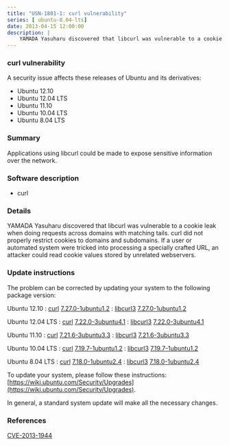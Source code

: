 ```yaml
---
title: "USN-1801-1: curl vulnerability"
series: [ ubuntu-8.04-lts]
date: 2013-04-15 12:00:00
description: |
    YAMADA Yasuharu discovered that libcurl was vulnerable to a cookie leak when doing requests across domains with matching tails. curl did not properly restrict cookies to domains and subdomains. If a user or automated system were tricked into processing a specially crafted URL, an attacker could read cookie values stored by unrelated webservers. 
--- 
```

 
 


### curl vulnerability

A security issue affects these releases of Ubuntu and its derivatives:

* Ubuntu 12.10
* Ubuntu 12.04 LTS
* Ubuntu 11.10
* Ubuntu 10.04 LTS
* Ubuntu 8.04 LTS

### Summary

Applications using libcurl could be made to expose sensitive information over the network.

### Software description

* curl 

### Details

YAMADA Yasuharu discovered that libcurl was vulnerable to a cookie leak when doing requests across domains with matching tails. curl did not properly restrict cookies to domains and subdomains. If a user or automated system were tricked into processing a specially crafted URL, an attacker could read cookie values stored by unrelated webservers. 

### Update instructions

The problem can be corrected by updating your system to the following package version:

Ubuntu 12.10
 : [curl](https://launchpad.net/ubuntu/+source/curl) <span> [7.27.0-1ubuntu1.2](https://launchpad.net/ubuntu/+source/curl/7.27.0-1ubuntu1.2) </span> 
 : [libcurl3](https://launchpad.net/ubuntu/+source/curl) <span> [7.27.0-1ubuntu1.2](https://launchpad.net/ubuntu/+source/curl/7.27.0-1ubuntu1.2) </span> 

Ubuntu 12.04 LTS
 : [curl](https://launchpad.net/ubuntu/+source/curl) <span> [7.22.0-3ubuntu4.1](https://launchpad.net/ubuntu/+source/curl/7.22.0-3ubuntu4.1) </span> 
 : [libcurl3](https://launchpad.net/ubuntu/+source/curl) <span> [7.22.0-3ubuntu4.1](https://launchpad.net/ubuntu/+source/curl/7.22.0-3ubuntu4.1) </span> 

Ubuntu 11.10
 : [curl](https://launchpad.net/ubuntu/+source/curl) <span> [7.21.6-3ubuntu3.3](https://launchpad.net/ubuntu/+source/curl/7.21.6-3ubuntu3.3) </span> 
 : [libcurl3](https://launchpad.net/ubuntu/+source/curl) <span> [7.21.6-3ubuntu3.3](https://launchpad.net/ubuntu/+source/curl/7.21.6-3ubuntu3.3) </span> 

Ubuntu 10.04 LTS
 : [curl](https://launchpad.net/ubuntu/+source/curl) <span> [7.19.7-1ubuntu1.2](https://launchpad.net/ubuntu/+source/curl/7.19.7-1ubuntu1.2) </span> 
 : [libcurl3](https://launchpad.net/ubuntu/+source/curl) <span> [7.19.7-1ubuntu1.2](https://launchpad.net/ubuntu/+source/curl/7.19.7-1ubuntu1.2) </span> 

Ubuntu 8.04 LTS
 : [curl](https://launchpad.net/ubuntu/+source/curl) <span> [7.18.0-1ubuntu2.4](https://launchpad.net/ubuntu/+source/curl/7.18.0-1ubuntu2.4) </span> 
 : [libcurl3](https://launchpad.net/ubuntu/+source/curl) <span> [7.18.0-1ubuntu2.4](https://launchpad.net/ubuntu/+source/curl/7.18.0-1ubuntu2.4) </span> 

To update your system, please follow these instructions: [https://wiki.ubuntu.com/Security/Upgrades](https://wiki.ubuntu.com/Security/Upgrades).

In general, a standard system update will make all the necessary changes. 

### References

 
 [CVE-2013-1944](http://people.ubuntu.com/~ubuntu-security/cve/CVE-2013-1944)
 

